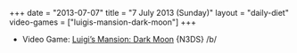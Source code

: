 +++
date = "2013-07-07"
title = "7 July 2013 (Sunday)"
layout = "daily-diet"
video-games = ["luigis-mansion-dark-moon"]
+++


* Video Game: [Luigi’s Mansion: Dark Moon](/video-games/luigis-mansion-dark-moon) {N3DS} /b/
